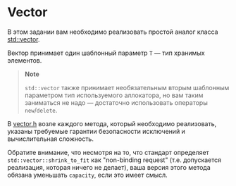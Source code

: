# Vector

В этом задании вам необходимо реализовать простой аналог класса
[std::vector](https://en.cppreference.com/w/cpp/container/vector).

Вектор принимает один шаблонный параметр `T` &mdash; тип хранимых элементов.

> **Note**
>
> `std::vector` также принимает необязательным вторым шаблонным параметром
> тип используемого аллокатора, но вам таким заниматься не надо &mdash;
> достаточно использовать операторы `new`/`delete`.

В [vector.h](src/vector.h) возле каждого метода, который необходимо реализовать,
указаны требуемые гарантии безопасности исключений и вычислительная сложность.

Обратите внимание, что несмотря на то, что стандарт определяет
`std::vector::shrink_to_fit` как "non-binding request" (т.е. допускается
реализация, которая ничего не делает), ваша версия этого метода обязана
уменьшать `capacity`, если это имеет смысл.

